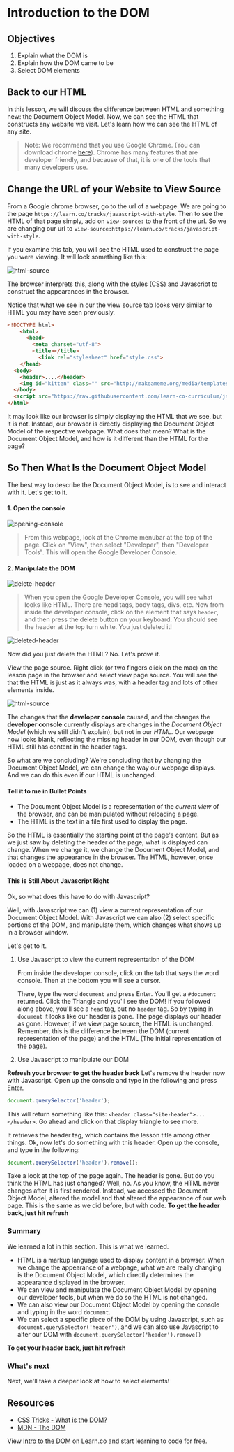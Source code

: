 # Introduction to the DOM

## Objectives

1.  Explain what the DOM is
2.  Explain how the DOM came to be
3.  Select DOM elements

## Back to our HTML

In this lesson, we will discuss the difference between HTML and something new:
the Document Object Model. Now, we can see the HTML that constructs any website
we visit. Let's learn how we can see the HTML of any site.

> Note: We recommend that you use Google Chrome. (You can download chrome [here](https://www.google.com/chrome/browser/desktop/index.html)). Chrome has many features that are developer friendly, and because of that, it is one of the tools that many developers use.

## Change the URL of your Website to View Source

From a Google chrome browser, go to the url of a webpage. We are going to the
page `https://learn.co/tracks/javascript-with-style`. Then to see the HTML of
that page simply, add on `view-source:` to the front of the url. So we are
changing our url to `view-source:https://learn.co/tracks/javascript-with-style`.

If you examine this tab, you will see the HTML used to construct the page you
were viewing. It will look something like this:

![html-source](https://s3.amazonaws.com/learn-verified/html-javascript-lesson.png)

The browser interprets this, along with the styles (CSS) and Javascript to
construct the appearances in the browser.

Notice that what we see in our the view source tab looks very similar to HTML
you may have seen previously.

```html
<!DOCTYPE html>
	<html>
	  <head>
	    <meta charset="utf-8">
	    <title></title>
	      <link rel="stylesheet" href="style.css">
  	</head>
  <body>
    <header>....</header>
    <img id="kitten" class="" src="http://makeameme.org/media/templates/120/grumpy_cat.jpg" alt="" width="120" height="120">
  </body>
  <script src="https://raw.githubusercontent.com/learn-co-curriculum/js-and-the-web/master/spin.js" charset="utf-8"></script>
</html>
```

It may look like our browser is simply displaying the HTML that we see, but it
is not. Instead, our browser is directly displaying the Document Object Model of
the respective webpage. What does that mean? What is the Document Object Model,
and how is it different than the HTML for the page?

## So Then What Is the Document Object Model

The best way to describe the Document Object Model, is to see and interact with
it. Let's get to it.

#### 1. Open the console

![opening-console](https://s3.amazonaws.com/learn-verified/opening-console.gif)

> From this webpage, look at the Chrome menubar at the top of the page. Click on
> "View", then select "Developer", then "Developer Tools". This will open the
> Google Developer Console.

#### 2. Manipulate the DOM

![delete-header](http://web-dev-readme-photos.s3.amazonaws.com/js/header-click.png)

> When you open the Google Developer Console, you will see what looks like HTML.
> There are head tags, body tags, divs, etc. Now from inside the developer
> console, click on the element that says `header`, and then press the delete
> button on your keyboard. You should see the header at the top turn white. You
> just deleted it!

![deleted-header](http://web-dev-readme-photos.s3.amazonaws.com/js/deleted-header.png)

Now did you just delete the HTML? No. Let's prove it.

View the page source. Right click (or two fingers click on the mac) on the
lesson page in the browser and select view page source. You will see the that
the HTML is just as it always was, with a header tag and lots of other elements
inside.

![html-source](https://s3.amazonaws.com/learn-verified/html-javascript-lesson.png)

The changes that the **developer console** caused, and the changes the
**developer console** currently displays are changes in the _Document Object
Model_ (which we still didn't explain), but not in our _HTML_. Our webpage now
looks blank, reflecting the missing header in our DOM, even though our HTML
still has content in the header tags.

So what are we concluding? We're concluding that by changing the Document Object
Model, we can change the way our webpage displays. And we can do this even if
our HTML is unchanged.

#### Tell it to me in Bullet Points

- The Document Object Model is a representation of the _current view_ of the
  browser, and can be manipulated without reloading a page.
- The HTML is the text in a file first used to display the page.

So the HTML is essentially the starting point of the page's content. But as we
just saw by deleting the header of the page, what is displayed can change. When
we change it, we change the Document Object Model, and that changes the
appearance in the browser. The HTML, however, once loaded on a webpage, does not
change.

#### This is Still About Javascript Right

Ok, so what does this have to do with Javascript?

Well, with Javascript we can (1) view a current representation of our Document
Object Model. With Javascript we can also (2) select specific portions of the
DOM, and manipulate them, which changes what shows up in a browser window.

Let's get to it.

1.  Use Javascript to view the current representation of the DOM

    From inside the developer console, click on the tab that says the word
    console. Then at the bottom you will see a cursor.

    There, type the word `document` and press Enter. You'll get a `#document`
    returned. Click the Triangle and you'll see the DOM! If you followed along
    above, you'll see a `head` tag, but no `header` tag. So by typing in
    `document` it looks like our header is gone. The page displays our header as
    gone. However, if we view page source, the HTML is unchanged. Remember, this
    is the difference between the DOM (current representation of the page) and
    the HTML (The initial representation of the page).

2.  Use Javascript to manipulate our DOM

**Refresh your browser to get the header back** Let's remove the header now with Javascript. Open up the console and type in the
following and press Enter.

```javascript
document.querySelector('header');
```

This will return something like this: `<header class="site-header">...</header>`. Go ahead and click on that display triangle
to see more.

It retrieves the header tag, which contains the lesson title among other things.
Ok, now let's do something with this header. Open up the console, and type in
the following:

```javascript
document.querySelector('header').remove();
```

Take a look at the top of the page again. The header is gone. But do you think
the HTML has just changed? Well, no. As you know, the HTML never changes after
it is first rendered. Instead, we accessed the Document Object Model, altered
the model and that altered the appearance of our web page. This is the same as
we did before, but with code. **To get the header back, just hit refresh**

### Summary

We learned a lot in this section. This is what we learned.

- HTML is a markup language used to display content in a browser. When we change
  the appearance of a webpage, what we are really changing is the Document Object
  Model, which directly determines the appearance displayed in the browser.
- We can view and manipulate the Document Object Model by opening our developer
  tools, but when we do so the HTML is not changed.
- We can also view our Document Object Model by opening the console and typing in
  the word `document`.
- We can select a specific piece of the DOM by using Javascript, such as
  `document.querySelector('header')`, and we can also use Javascript to alter our
  DOM with `document.querySelector('header').remove()`

**To get your header back, just hit refresh**

### What's next

Next, we'll take a deeper look at how to select elements!

## Resources

- [CSS Tricks - What is the DOM?](https://css-tricks.com/dom/)
- [MDN - The DOM](https://developer.mozilla.org/en-US/docs/Web/API/Document_Object_Model/Introduction)

<p class='util--hide'>View <a href='https://learn.co/lessons/js-dom-and-events-intro-to-the-dom-readme'>Intro to the DOM</a> on Learn.co and start learning to code for free.</p>
